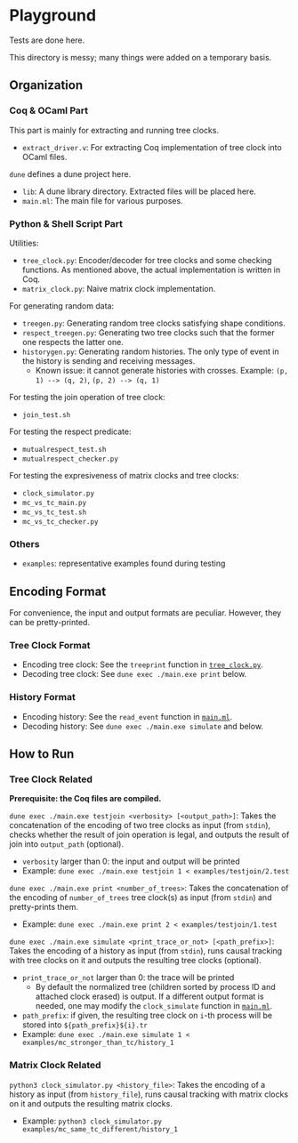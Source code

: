 # Playground

Tests are done here. 

This directory is messy; many things were added on a temporary basis. 

## Organization

### Coq & OCaml Part

This part is mainly for extracting and running tree clocks. 
- `extract_driver.v`: For extracting Coq implementation of tree clock into OCaml files. 

`dune` defines a dune project here. 
- `lib`: A dune library directory. Extracted files will be placed here. 
- `main.ml`: The main file for various purposes. 

### Python & Shell Script Part

Utilities: 
- `tree_clock.py`: Encoder/decoder for tree clocks and some checking functions. As mentioned above, the actual implementation is written in Coq. 
- `matrix_clock.py`: Naive matrix clock implementation. 

For generating random data:
- `treegen.py`: Generating random tree clocks satisfying shape conditions. 
- `respect_treegen.py`: Generating two tree clocks such that the former one respects the latter one. 
- `historygen.py`: Generating random histories. The only type of event in the history is sending and receiving messages. 
  - Known issue: it cannot generate histories with crosses. Example: `(p, 1) --> (q, 2)`, `(p, 2) --> (q, 1)`

For testing the join operation of tree clock: 
- `join_test.sh`

For testing the respect predicate: 
- `mutualrespect_test.sh`
- `mutualrespect_checker.py`

For testing the expresiveness of matrix clocks and tree clocks:
- `clock_simulator.py`
- `mc_vs_tc_main.py`
- `mc_vs_tc_test.sh`
- `mc_vs_tc_checker.py`

### Others

- `examples`: representative examples found during testing

## Encoding Format

For convenience, the input and output formats are peculiar. However, they can be pretty-printed. 

### Tree Clock Format

- Encoding tree clock: See the `treeprint` function in [`tree_clock.py`](tree_clock.py).
- Decoding tree clock: See `dune exec ./main.exe print` below. 

### History Format

- Encoding history: See the `read_event` function in [`main.ml`](main.ml).
- Decoding history: See `dune exec ./main.exe simulate` and  below. 

## How to Run

### Tree Clock Related

**Prerequisite: the Coq files are compiled.**

`dune exec ./main.exe testjoin <verbosity> [<output_path>]`: Takes the concatenation of the encoding of two tree clocks as input (from `stdin`), checks whether the result of join operation is legal, and outputs the result of join into `output_path` (optional). 
- `verbosity` larger than 0: the input and output will be printed
- Example: `dune exec ./main.exe testjoin 1 < examples/testjoin/2.test`

`dune exec ./main.exe print <number_of_trees>`: Takes the concatenation of the encoding of `number_of_trees` tree clock(s) as input (from `stdin`) and pretty-prints them. 
- Example: `dune exec ./main.exe print 2 < examples/testjoin/1.test`

`dune exec ./main.exe simulate <print_trace_or_not> [<path_prefix>]`: Takes the encoding of a history as input (from `stdin`), runs causal tracking with tree clocks on it and outputs the resulting tree clocks (optional). 
- `print_trace_or_not` larger than 0: the trace will be printed
  - By default the normalized tree (children sorted by process ID and attached clock erased) is output. If a different output format is needed, one may modify the `clock_simulate` function in [`main.ml`](main.ml). 
- `path_prefix`: if given, the resulting tree clock on `i`-th process will be stored into `${path_prefix}${i}.tr`
- Example: `dune exec ./main.exe simulate 1 < examples/mc_stronger_than_tc/history_1`

### Matrix Clock Related

`python3 clock_simulator.py <history_file>`: Takes the encoding of a history as input (from `history_file`), runs causal tracking with matrix clocks on it and outputs the resulting matrix clocks.  
- Example: `python3 clock_simulator.py examples/mc_same_tc_different/history_1`
